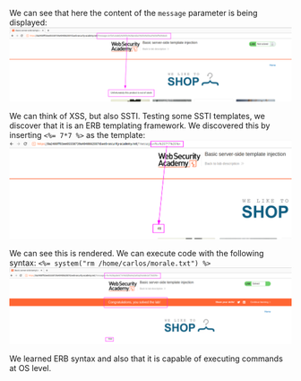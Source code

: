 We can see that here the content of the `message` parameter is being displayed:
![](imgs/basic_ssti_erb.png)

We can think of XSS, but also SSTI.
Testing some SSTI templates, we discover that it is an ERB templating framework. 
We discovered this by inserting `<%= 7*7 %>` as the template: 
![](imgs/basic_ssti_erb-1.png)

We can see this is rendered.
We can execute code with the following syntax: 
`<%= system("rm /home/carlos/morale.txt") %>`
![](imgs/basic_ssti_erb-2.png)

We learned ERB syntax and also that it is capable of executing commands at OS level.
